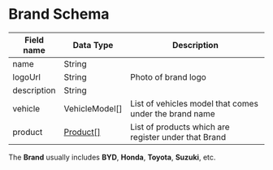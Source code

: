 # Brand Schema



| Field name  | Data Type                        | Description                                            |
| ----------- | -------------------------------- | ------------------------------------------------------ |
| name        | String                           |                                                        |
| logoUrl     | String                           | Photo of brand logo                                    |
| description | String                           |                                                        |
| vehicle     | VehicleModel\[]                  | List of vehicles model that comes under the brand name |
| product     | [Product\[\]](product-schema.md) | List of products which are register under that Brand   |



The **Brand** usually includes **BYD**, **Honda**, **Toyota**, **Suzuki**, etc.
